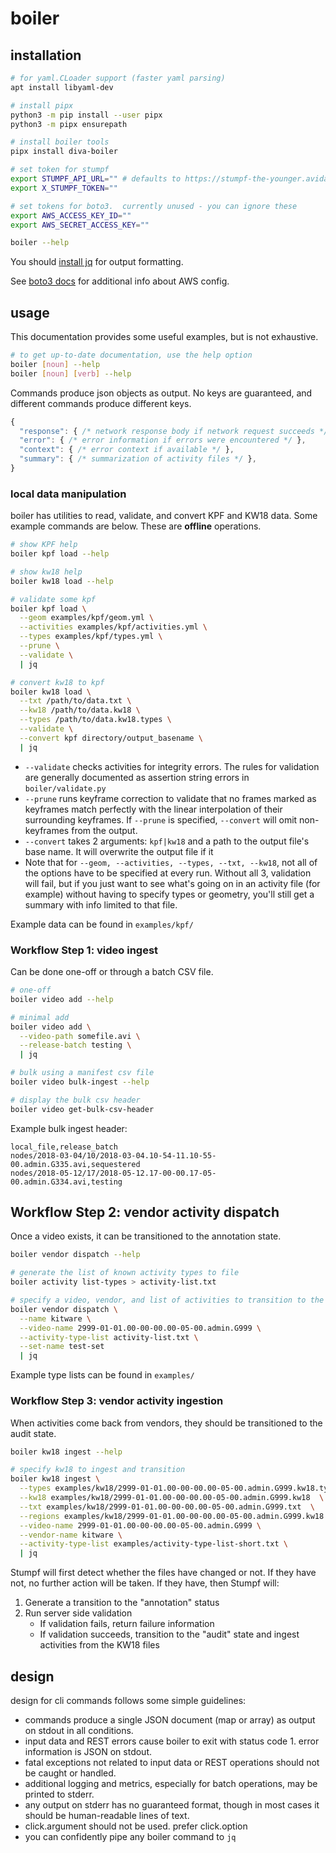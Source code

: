 # boiler

## installation

```bash
# for yaml.CLoader support (faster yaml parsing)
apt install libyaml-dev

# install pipx
python3 -m pip install --user pipx
python3 -m pipx ensurepath

# install boiler tools
pipx install diva-boiler

# set token for stumpf
export STUMPF_API_URL="" # defaults to https://stumpf-the-younger.avidannotations.com/api/diva
export X_STUMPF_TOKEN=""

# set tokens for boto3.  currently unused - you can ignore these
export AWS_ACCESS_KEY_ID=""
export AWS_SECRET_ACCESS_KEY=""

boiler --help
```

You should [install jq](https://stedolan.github.io/jq/) for output formatting.

See [boto3 docs](https://pypi.org/project/boto3/) for additional info about AWS config.

## usage

This documentation provides some useful examples, but is not exhaustive.

```bash
# to get up-to-date documentation, use the help option
boiler [noun] --help
boiler [noun] [verb] --help
```

Commands produce json objects as output.  No keys are guaranteed, and different commands produce different keys.

```js
{
  "response": { /* network response body if network request succeeds */ },
  "error": { /* error information if errors were encountered */ },
  "context": { /* error context if available */ },
  "summary": { /* summarization of activity files */ },
}
```

### local data manipulation

boiler has utilities to read, validate, and convert KPF and KW18 data.  Some example commands are below.  These are **offline** operations.

```bash
# show KPF help
boiler kpf load --help

# show kw18 help
boiler kw18 load --help

# validate some kpf
boiler kpf load \
  --geom examples/kpf/geom.yml \
  --activities examples/kpf/activities.yml \
  --types examples/kpf/types.yml \
  --prune \
  --validate \
  | jq

# convert kw18 to kpf
boiler kw18 load \
  --txt /path/to/data.txt \
  --kw18 /path/to/data.kw18 \
  --types /path/to/data.kw18.types \
  --validate \
  --convert kpf directory/output_basename \
  | jq
```

* `--validate` checks activities for integrity errors.  The rules for validation are generally documented as assertion string errors in `boiler/validate.py`
* `--prune` runs keyframe correction to validate that no frames marked as keyframes match perfectly with the linear interpolation of their surrounding keyframes.  If `--prune` is specified, `--convert` will omit non-keyframes from the output.
* `--convert` takes 2 arguments: `kpf|kw18` and a path to the output file's base name.  It will overwrite the output file if it
* Note that for `--geom, --activities, --types, --txt, --kw18`, not all of the options have to be specified at every run.  Without all 3, validation will fail, but if you just want to see what's going on in an activity file (for example) without having to specify types or geometry, you'll still get a summary with info limited to that file.

Example data can be found in `examples/kpf/`

### Workflow Step 1: video ingest

Can be done one-off or through a batch CSV file.

```bash
# one-off
boiler video add --help

# minimal add
boiler video add \
  --video-path somefile.avi \
  --release-batch testing \
  | jq

# bulk using a manifest csv file
boiler video bulk-ingest --help

# display the bulk csv header
boiler video get-bulk-csv-header
```

Example bulk ingest header:
```csv
local_file,release_batch
nodes/2018-03-04/10/2018-03-04.10-54-11.10-55-00.admin.G335.avi,sequestered
nodes/2018-05-12/17/2018-05-12.17-00-00.17-05-00.admin.G334.avi,testing
```

## Workflow Step 2: vendor activity dispatch

Once a video exists, it can be transitioned to the annotation state.

```bash
boiler vendor dispatch --help

# generate the list of known activity types to file
boiler activity list-types > activity-list.txt

# specify a video, vendor, and list of activities to transition to the annotation stage
boiler vendor dispatch \
  --name kitware \
  --video-name 2999-01-01.00-00-00.00-05-00.admin.G999 \
  --activity-type-list activity-list.txt \
  --set-name test-set
  | jq
```

Example type lists can be found in `examples/`

### Workflow Step 3: vendor activity ingestion

When activities come back from vendors, they should be transitioned to the audit state.

```bash
boiler kw18 ingest --help

# specify kw18 to ingest and transition
boiler kw18 ingest \
  --types examples/kw18/2999-01-01.00-00-00.00-05-00.admin.G999.kw18.types \
  --kw18 examples/kw18/2999-01-01.00-00-00.00-05-00.admin.G999.kw18  \
  --txt examples/kw18/2999-01-01.00-00-00.00-05-00.admin.G999.txt  \
  --regions examples/kw18/2999-01-01.00-00-00.00-05-00.admin.G999.kw18.regions  \
  --video-name 2999-01-01.00-00-00.00-05-00.admin.G999 \
  --vendor-name kitware \
  --activity-type-list examples/activity-type-list-short.txt \
  | jq
```

Stumpf will first detect whether the files have changed or not.  If they have
not, no further action will be taken.  If they have, then Stumpf will:

1. Generate a transition to the "annotation" status
2. Run server side validation
   * If validation fails, return failure information
   * If validation succeeds, transition to the "audit" state
     and ingest activities from the KW18 files

## design

design for cli commands follows some simple guidelines:

* commands produce a single JSON document (map or array) as output on stdout in all conditions.
* input data and REST errors cause boiler to exit with status code 1.  error information is JSON on stdout.
* fatal exceptions not related to input data or REST operations should not be caught or handled.
* additional logging and metrics, especially for batch operations, may be printed to stderr.
* any output on stderr has no guaranteed format, though in most cases it should be human-readable lines of text.
* click.argument should not be used.  prefer click.option
* you can confidently pipe any boiler command to `jq`
